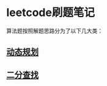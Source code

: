 # leetcode刷题笔记<!-- {docsify-ignore-all} -->

算法题按照解题思路分为了以下几大类：

## [动态规划](/算法/leetcode/dp/)

## [二分查找](算法/leetcode/binsearch/)

